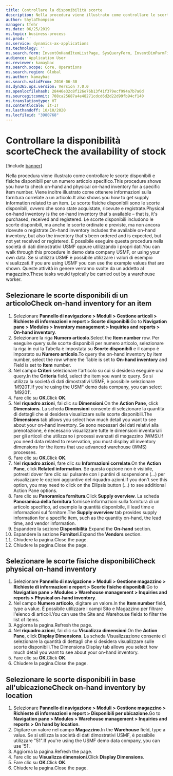 ```yaml
---
title: Controllare la disponibilità scorte
description: Nella procedura viene illustrato come controllare le scorte disponibili e fisiche disponibili per un numero articolo specifico.
author: ShylaThompson
manager: tfehr
ms.date: 06/25/2019
ms.topic: business-process
ms.prod: ''
ms.service: dynamics-ax-applications
ms.technology: ''
ms.search.form: InventOnHandItemListPage, SysQueryForm, InventDimParmFixed, InventSupply, DefaultDashboard, WHSInventPhysicalOnhand, WHSOnHand, InventOnhandItem
audience: Application User
ms.reviewer: kamaybac
ms.search.scope: Core, Operations
ms.search.region: Global
ms.author: kamaybac
ms.search.validFrom: 2016-06-30
ms.dyn365.ops.version: Version 7.0.0
ms.openlocfilehash: 28446e32c8f126e76b13f41f379ecf994a7b7a0d
ms.sourcegitcommit: 708ca25687a4e48271cdcd6d2d22d99fb94cf140
ms.translationtype: HT
ms.contentlocale: it-IT
ms.lasthandoff: 10/10/2020
ms.locfileid: "3980768"
---
```

# <a name="check-the-availability-of-stock"></a><span data-ttu-id="edab5-103">Controllare la disponibilità scorte</span><span class="sxs-lookup"><span data-stu-id="edab5-103">Check the availability of stock</span></span>

[!include [banner](../../includes/banner.md)]

<span data-ttu-id="edab5-104">Nella procedura viene illustrato come controllare le scorte disponibili e fisiche disponibili per un numero articolo specifico.</span><span class="sxs-lookup"><span data-stu-id="edab5-104">This procedure shows you how to check on-hand and physical on-hand inventory for a specific item number.</span></span> <span data-ttu-id="edab5-105">Viene inoltre illustrato come ottenere informazioni sulla fornitura correlate a un articolo.</span><span class="sxs-lookup"><span data-stu-id="edab5-105">It also shows you how to get supply information related to an item.</span></span> <span data-ttu-id="edab5-106">Le scorte fisiche disponibili sono le scorte disponibili, ovvero che sono state acquistate, ricevute e registrate.</span><span class="sxs-lookup"><span data-stu-id="edab5-106">Physical on-hand inventory is the on-hand inventory that's available – that is, it's purchased, received and registered.</span></span> <span data-ttu-id="edab5-107">Le scorte disponibili includono le scorte disponibili, ma anche le scorte ordinate e previste, ma non ancora ricevute o registrate.</span><span class="sxs-lookup"><span data-stu-id="edab5-107">On-hand inventory includes the available on-hand inventory, but also the inventory that's been ordered and is expected, but not yet received or registered.</span></span> <span data-ttu-id="edab5-108">È possibile eseguire questa procedura nella società di dati dimostrativi USMF oppure utilizzando i propri dati.</span><span class="sxs-lookup"><span data-stu-id="edab5-108">You can walk through this procedure in demo data company USMF, or using your own data.</span></span> <span data-ttu-id="edab5-109">Se si utilizza USMF è possibile utilizzare i valori di esempio visualizzati.</span><span class="sxs-lookup"><span data-stu-id="edab5-109">If you are using USMF you can use the example values that are shown.</span></span> <span data-ttu-id="edab5-110">Queste attività in genere verranno svolte da un addetto al magazzino.</span><span class="sxs-lookup"><span data-stu-id="edab5-110">These tasks would typically be carried out by a warehouse worker.</span></span>


## <a name="check-on-hand-inventory-for-an-item"></a><span data-ttu-id="edab5-111">Selezionare le scorte disponibili di un articolo</span><span class="sxs-lookup"><span data-stu-id="edab5-111">Check on-hand inventory for an item</span></span>
1. <span data-ttu-id="edab5-112">Selezionare **Pannello di navigazione > Moduli > Gestione articoli > Richieste di informazioni e report > Scorte disponibili**.</span><span class="sxs-lookup"><span data-stu-id="edab5-112">Go to **Navigation pane > Modules > Inventory management > Inquiries and reports > On-hand inventory**.</span></span>
2. <span data-ttu-id="edab5-113">Selezionare la riga **Numero articolo**.</span><span class="sxs-lookup"><span data-stu-id="edab5-113">Select the **Item number** row.</span></span> <span data-ttu-id="edab5-114">Per eseguire query sulle scorte disponibili per numero articolo, selezionare la riga in cui la Tabella è impostata su **Scorte disponibili** e il campo è impostato su **Numero articolo**.</span><span class="sxs-lookup"><span data-stu-id="edab5-114">To query the on-hand inventory by item number, select the row where the Table is set to **On-hand inventory** and Field is set to **Item** number.</span></span>
3. <span data-ttu-id="edab5-115">Nel campo **Criteri** selezionare l'articolo su cui si desidera eseguire una query.</span><span class="sxs-lookup"><span data-stu-id="edab5-115">In the **Criteria** field, select the item you want to query.</span></span> <span data-ttu-id="edab5-116">Se si utilizza la società di dati dimostrativi USMF, è possibile selezionare 'M9201'.</span><span class="sxs-lookup"><span data-stu-id="edab5-116">If you're using the USMF demo data company, you can select 'M9201'.</span></span>  
4. <span data-ttu-id="edab5-117">Fare clic su **OK**.</span><span class="sxs-lookup"><span data-stu-id="edab5-117">Click **OK**.</span></span>
5. <span data-ttu-id="edab5-118">Nel **riquadro azioni**, fai clic su **Dimensioni**.</span><span class="sxs-lookup"><span data-stu-id="edab5-118">On the **Action Pane**, click **Dimensions**.</span></span> <span data-ttu-id="edab5-119">La scheda **Dimensioni** consente di selezionare la quantità di dettagli che si desidera visualizzare sulle scorte disponibili.</span><span class="sxs-lookup"><span data-stu-id="edab5-119">The **Dimensions** tab allows you select how much detail you want to see about your on-hand inventory.</span></span> <span data-ttu-id="edab5-120">Se sono necessari dei dati relativi alla prenotazione, è necessario visualizzare tutte le dimensioni inventariali per gli articoli che utilizzano i processi avanzati di magazzino (WMS).</span><span class="sxs-lookup"><span data-stu-id="edab5-120">If you need data related to reservation, you must display all inventory dimensions for the items that use advanced warehouse (WMS) processes.</span></span>
6. <span data-ttu-id="edab5-121">Fare clic su **OK**.</span><span class="sxs-lookup"><span data-stu-id="edab5-121">Click **OK**.</span></span>
7. <span data-ttu-id="edab5-122">Nel **riquadro azioni**, fare clic su **Informazioni correlate**.</span><span class="sxs-lookup"><span data-stu-id="edab5-122">On the **Action Pane**, click **Related information**.</span></span> <span data-ttu-id="edab5-123">Se questa opzione non è visibile, potresti dover fare clic sul pulsante con i puntini di sospensione (…) per visualizzare le opzioni aggiuntive del riquadro azioni.</span><span class="sxs-lookup"><span data-stu-id="edab5-123">If you don't see this option, you may need to click on the Ellipsis button (…) to see additional Action Pane options.</span></span>
8. <span data-ttu-id="edab5-124">Fare clic su **Panoramica fornitura**.</span><span class="sxs-lookup"><span data-stu-id="edab5-124">Click **Supply overview**.</span></span> <span data-ttu-id="edab5-125">La scheda **Panoramica della fornitura** fornisce informazioni sulla fornitura di un articolo specifico, ad esempio la quantità disponibile, il lead time e informazioni sul fornitore.</span><span class="sxs-lookup"><span data-stu-id="edab5-125">The **Supply overview** tab provides supply information for a specific item, such as the quantity on-hand, the lead time, and vendor information.</span></span>  
9. <span data-ttu-id="edab5-126">Espandere la sezione **Disponibilità**.</span><span class="sxs-lookup"><span data-stu-id="edab5-126">Expand the **On-hand** section.</span></span>
10. <span data-ttu-id="edab5-127">Espandere la sezione **Fornitori**.</span><span class="sxs-lookup"><span data-stu-id="edab5-127">Expand the **Vendors** section.</span></span>
11. <span data-ttu-id="edab5-128">Chiudere la pagina.</span><span class="sxs-lookup"><span data-stu-id="edab5-128">Close the page.</span></span>
12. <span data-ttu-id="edab5-129">Chiudere la pagina.</span><span class="sxs-lookup"><span data-stu-id="edab5-129">Close the page.</span></span>

## <a name="check-physical-on-hand-inventory"></a><span data-ttu-id="edab5-130">Selezionare le scorte fisiche disponibili</span><span class="sxs-lookup"><span data-stu-id="edab5-130">Check physical on-hand inventory</span></span>
1. <span data-ttu-id="edab5-131">Selezionare **Pannello di navigazione > Moduli > Gestione magazzino > Richieste di informazioni e report > Scorte fisiche disponibili**.</span><span class="sxs-lookup"><span data-stu-id="edab5-131">Go to **Navigation pane > Modules > Warehouse management > Inquiries and reports > Physical on-hand inventory**.</span></span>
2. <span data-ttu-id="edab5-132">Nel campo **Numero articolo**, digitare un valore.</span><span class="sxs-lookup"><span data-stu-id="edab5-132">In the **Item number** field, type a value.</span></span> <span data-ttu-id="edab5-133">È possibile utilizzare i campi Sito e Magazzino per filtrare l'elenco di articoli.</span><span class="sxs-lookup"><span data-stu-id="edab5-133">You can use the Site and Warehouse fields to filter the list of items.</span></span> 
3. <span data-ttu-id="edab5-134">Aggiorna la pagina.</span><span class="sxs-lookup"><span data-stu-id="edab5-134">Refresh the page.</span></span>
4. <span data-ttu-id="edab5-135">Nel **riquadro azioni**, fai clic su **Visualizza dimensioni**.</span><span class="sxs-lookup"><span data-stu-id="edab5-135">On the **Action Pane**, click **Display Dimensions**.</span></span> <span data-ttu-id="edab5-136">La scheda Visualizzazione consente di selezionare la quantità di dettagli che si desidera visualizzare sulle scorte disponibili.</span><span class="sxs-lookup"><span data-stu-id="edab5-136">The Dimensions Display tab allows you select how much detail you want to see about your on-hand inventory.</span></span>
5. <span data-ttu-id="edab5-137">Fare clic su **OK**.</span><span class="sxs-lookup"><span data-stu-id="edab5-137">Click **OK**.</span></span>
6. <span data-ttu-id="edab5-138">Chiudere la pagina.</span><span class="sxs-lookup"><span data-stu-id="edab5-138">Close the page.</span></span>

## <a name="check-on-hand-inventory-by-location"></a><span data-ttu-id="edab5-139">Selezionare le scorte disponibili in base all'ubicazione</span><span class="sxs-lookup"><span data-stu-id="edab5-139">Check on-hand inventory by location</span></span>
1. <span data-ttu-id="edab5-140">Selezionare **Pannello di navigazione > Moduli > Gestione magazzino > Richieste di informazioni e report > Disponibili per ubicazione**.</span><span class="sxs-lookup"><span data-stu-id="edab5-140">Go to **Navigation pane > Modules > Warehouse management > Inquiries and reports > On hand by location**.</span></span>
2. <span data-ttu-id="edab5-141">Digitare un valore nel campo **Magazzino**.</span><span class="sxs-lookup"><span data-stu-id="edab5-141">In the **Warehouse** field, type a value.</span></span> <span data-ttu-id="edab5-142">Se si utilizza la società di dati dimostrativi USMF, è possibile utilizzare "51".</span><span class="sxs-lookup"><span data-stu-id="edab5-142">If you're using the USMF demo data company, you can use '51'.</span></span>  
3. <span data-ttu-id="edab5-143">Aggiorna la pagina.</span><span class="sxs-lookup"><span data-stu-id="edab5-143">Refresh the page.</span></span>
4. <span data-ttu-id="edab5-144">Fare clic su **Visualizza dimensioni**.</span><span class="sxs-lookup"><span data-stu-id="edab5-144">Click **Display Dimensions**.</span></span>
5. <span data-ttu-id="edab5-145">Fare clic su **OK**.</span><span class="sxs-lookup"><span data-stu-id="edab5-145">Click **OK**.</span></span>
6. <span data-ttu-id="edab5-146">Chiudere la pagina.</span><span class="sxs-lookup"><span data-stu-id="edab5-146">Close the page.</span></span>

